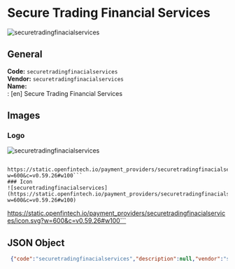 # Secure Trading Financial Services 
![securetradingfinacialservices](https://static.openfintech.io/payment_providers/securetradingfinacialservices/logo.svg?w=600&c=v0.59.26#w100)  
## General 
**Code:** `securetradingfinacialservices`  
**Vendor:** `securetradingfinacialservices`  
**Name:**  
:	[en] Secure Trading Financial Services  
## Images 
### Logo 
![securetradingfinacialservices](https://static.openfintech.io/payment_providers/securetradingfinacialservices/logo.svg?w=600&c=v0.59.26#w100)  
```
 https://static.openfintech.io/payment_providers/securetradingfinacialservices/logo.svg?w=600&c=v0.59.26#w100```  
### Icon 
![securetradingfinacialservices](https://static.openfintech.io/payment_providers/securetradingfinacialservices/icon.svg?w=600&c=v0.59.26#w100)  
```
 https://static.openfintech.io/payment_providers/securetradingfinacialservices/icon.svg?w=600&c=v0.59.26#w100```  
## JSON Object 
```json
 {"code":"securetradingfinacialservices","description":null,"vendor":"securetradingfinacialservices","categories":null,"countries":null,"payment_method":null,"payout_method":null,"metadata":{"about_payments_code":"securetradingfinacialservices"},"name":{"en":"Secure Trading Financial Services"}}```  
